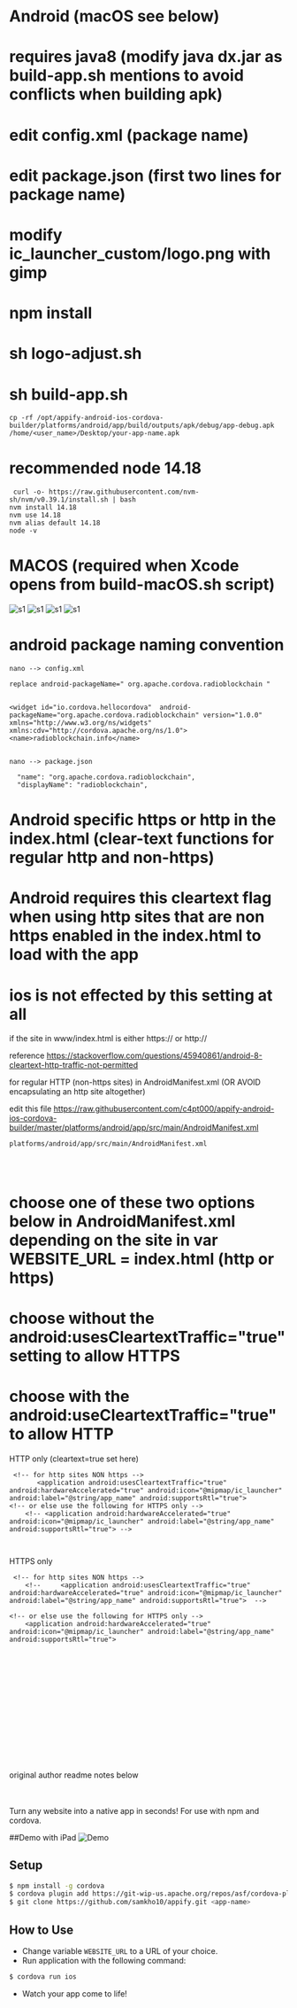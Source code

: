 
 # Android (macOS see below)

# requires java8 (modify java dx.jar as build-app.sh mentions to avoid conflicts when building apk)
# edit config.xml (package name)
# edit package.json (first two lines for package name)
# modify ic_launcher_custom/logo.png with gimp
# npm install
# sh logo-adjust.sh
# sh build-app.sh

```
cp -rf /opt/appify-android-ios-cordova-builder/platforms/android/app/build/outputs/apk/debug/app-debug.apk /home/<user_name>/Desktop/your-app-name.apk
```
# recommended node 14.18


```
 curl -o- https://raw.githubusercontent.com/nvm-sh/nvm/v0.39.1/install.sh | bash
nvm install 14.18
nvm use 14.18
nvm alias default 14.18
node -v
```


# MACOS (required when Xcode opens from build-macOS.sh script)
![s1](https://raw.githubusercontent.com/c4pt000/appify-android-ios-cordova-builder/master/unique-name-and-bundle-id.png)
![s1](https://raw.githubusercontent.com/c4pt000/appify-android-ios-cordova-builder/master/ios-target-much-greater-than-ios7.png)
![s1](https://raw.githubusercontent.com/c4pt000/appify-android-ios-cordova-builder/master/correcting-apple-bundle-id-sign.png)
![s1](https://raw.githubusercontent.com/c4pt000/appify-android-ios-cordova-builder/master/change-target-deployment-target.png)

# android package naming convention
```
nano --> config.xml

replace android-packageName=" org.apache.cordova.radioblockchain "


<widget id="io.cordova.hellocordova"  android-packageName="org.apache.cordova.radioblockchain" version="1.0.0" xmlns="http://www.w3.org/ns/widgets" xmlns:cdv="http://cordova.apache.org/ns/1.0">
<name>radioblockchain.info</name>


nano --> package.json

  "name": "org.apache.cordova.radioblockchain",
  "displayName": "radioblockchain",

```



# Android specific https or http in the index.html (clear-text functions for regular http and non-https)
# Android requires this cleartext flag when using http sites that are non https enabled in the index.html to load with the app 
# ios is not effected by this setting at all

if the site in www/index.html is either https:// or http://

reference https://stackoverflow.com/questions/45940861/android-8-cleartext-http-traffic-not-permitted

for regular HTTP (non-https sites) in AndroidManifest.xml (OR AVOID encapsulating an http site altogether)

edit this file
https://raw.githubusercontent.com/c4pt000/appify-android-ios-cordova-builder/master/platforms/android/app/src/main/AndroidManifest.xml
```
platforms/android/app/src/main/AndroidManifest.xml


 
```

# choose one of these two options below in AndroidManifest.xml depending on the site in var WEBSITE_URL = index.html (http or https)
#      choose without the android:usesCleartextTraffic="true" setting to allow HTTPS 
#      choose with  the android:useCleartextTraffic="true" to allow HTTP


HTTP only (cleartext=true set here)
```
 <!-- for http sites NON https -->
       <application android:usesCleartextTraffic="true" android:hardwareAccelerated="true" android:icon="@mipmap/ic_launcher" android:label="@string/app_name" android:supportsRtl="true">  
<!-- or else use the following for HTTPS only -->
    <!-- <application android:hardwareAccelerated="true" android:icon="@mipmap/ic_launcher" android:label="@string/app_name" android:supportsRtl="true"> -->
    
      

```

HTTPS only
```
 <!-- for http sites NON https -->
    <!--     <application android:usesCleartextTraffic="true" android:hardwareAccelerated="true" android:icon="@mipmap/ic_launcher" android:label="@string/app_name" android:supportsRtl="true">  -->

<!-- or else use the following for HTTPS only -->
    <application android:hardwareAccelerated="true" android:icon="@mipmap/ic_launcher" android:label="@string/app_name" android:supportsRtl="true">
       
      
```

<br>
<br>
<br>
<br>
<br>
<br>
<br>
<br>
<br>
<br>
<br>
original author readme notes below
<br>
<br>
<br>

Turn any website into a native app in seconds! For use with npm and cordova.

##Demo with iPad
![Demo](Demo.gif)

## Setup
```bash
$ npm install -g cordova
$ cordova plugin add https://git-wip-us.apache.org/repos/asf/cordova-plugin-inappbrowser.git
$ git clone https://github.com/samkho10/appify.git <app-name>
```
## How to Use
  * Change variable  `WEBSITE_URL` to a URL of your choice.
  * Run application with the following command:
```bash
$ cordova run ios
```
  * Watch your app come to life!




